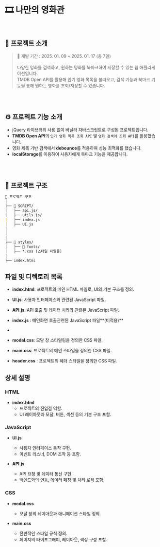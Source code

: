 

# 🎞 나만의 영화관


<br/>

## 💬 프로젝트 소개
> 📅 개발 기간 : 2025. 01. 09 ~ 2025. 01. 17 (총 7일)
> <br><br>
> 다양한 영화를 검색하고, 원하는 영화를 북마크하여 저장할 수 있는 웹 애플리케이션입니다.
> <br> TMDB Open API를 활용해 인기 영화 목록을 불러오고, 검색 기능과 북마크 기능을 통해 원하는 영화를 조회/저장할 수 있습니다.


<br>
<br>

## ⚙ 프로젝트 기능 소개
- jQuery 라이브러리 사용 없이 바닐라 자바스크립트로 구성된 프로젝트입니다.
- **TMDB Open API**의 `인기 영화 목록 조회 API` 및 `영화 검색어 조회 API`를 활용했습니다.
- 영화 제목 기반 검색에서 **debounce**를 적용하여 성능 최적화를 했습니다.
- **localStorage**를 이용하여 사용자에게 북마크 기능을 제공합니다.

<br>
<br>

## 📁 프로젝트 구조
```markdown
📁 프로젝트 구조
│
├── 📁 SCRIPT/
│   ├── api.js/
│   ├── utils.js/
|   ├── index.js
│   ├── UI.js
│   
│
│
├── 📁 styles/
│   ├── 📁 fonts/
│   ├── *.css (스타일 파일들)
│
├── index.html
```

## 파일 및 디렉토리 목록
- **index.html**: 프로젝트의 메인 HTML 파일로, UI의 기본 구조를 정의.

- **UI.js**: 사용자 인터페이스와 관련된 JavaScript 파일.
- **API.js**: API 호출 및 데이터 처리와 관련된 JavaScript 파일.
- **index.js** : 메인화면 호출관련된 JavaScript 파일**(미적용)**
- 
- **modal.css**: 모달 창 스타일링을 정의한 CSS 파일.
- **main.css**: 프로젝트의 메인 스타일을 정의한 CSS 파일.
- **header.css** : 프로젝트의 헤더 스타일을 정의한 CSS 파일.

## 상세 설명

### HTML
- **index.html**
  - 프로젝트의 진입점 역할.
  - UI 레이아웃과 모달, 버튼, 섹션 등의 기본 구조 포함.

### JavaScript
- **UI.js**
  - 사용자 인터페이스 동작 구현.
  - 이벤트 리스너, DOM 조작 등 포함.

- **API.js**
  - API 요청 및 데이터 통신 구현.
  - 백엔드와의 연동, 데이터 페칭 및 처리 로직 포함.

### CSS
- **modal.css**
  - 모달 창의 레이아웃과 애니메이션 스타일 정의.

- **main.css**
  - 전반적인 스타일 규칙 정의.
  - 페이지의 타이포그래피, 레이아웃, 색상 구성 포함.
